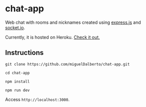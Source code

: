 # chat-app

Web chat with rooms and nicknames created using 
[express.js](https://expressjs.com/)
and 
[socket.io](https://expressjs.com/).

Currently, it is hosted on Heroku.
[Check it out.](https://dalberto-chat-app.herokuapp.com)

## Instructions

``git clone https://github.com/miguelDalberto/chat-app.git``

``cd chat-app``

``npm install``

``npm run dev``

Access `http://localhost:3000`.